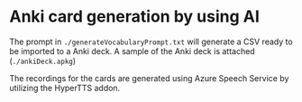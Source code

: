 # Anki card generation by using AI

The prompt in `./generateVocabularyPrompt.txt` will generate a CSV ready to be imported to a Anki deck.
A sample of the Anki deck is attached (`./ankiDeck.apkg`)

The recordings for the cards are generated using Azure Speech Service by utilizing the HyperTTS addon.